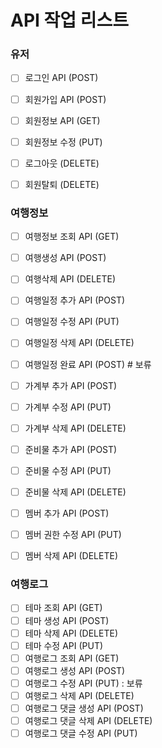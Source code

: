 # API 작업 리스트 

### 유저

- [ ] 로그인 API (POST)
- [ ] 회원가입 API (POST)
- [ ] 회원정보 API (GET)
- [ ] 회원정보 수정 (PUT)
- [ ] 로그아웃 (DELETE)
- [ ] 회원탈퇴 (DELETE)


### 여행정보
- [ ] 여행정보 조회 API (GET)
- [ ] 여행생성 API (POST)
- [ ] 여행삭제 API (DELETE)
- [ ] 여행일정 추가 API (POST)
- [ ] 여행일정 수정 API (PUT)
- [ ] 여행일정 삭제 API (DELETE)
- [ ] 여행일정 완료 API (POST) # 보류
- [ ] 가계부 추가 API (POST)
- [ ] 가계부 수정 API (PUT)
- [ ] 가계부 삭제 API (DELETE)
- [ ] 준비물 추가 API (POST)
- [ ] 준비물 수정 API (PUT)
- [ ] 준비물 삭제 API (DELETE)
- [ ] 멤버 추가 API (POST)
- [ ] 멤버 권한 수정 API (PUT)
- [ ] 멤버 삭제 API (DELETE)


### 여행로그
- [ ] 테마 조회 API (GET)
- [ ] 테마 생성 API (POST)
- [ ] 테마 삭제 API (DELETE)
- [ ] 테마 수정 API (PUT)
- [ ] 여행로그 조회 API (GET)
- [ ] 여행로그 생성 API (POST)
- [ ] 여행로그 수정 API (PUT) : 보류
- [ ] 여행로그 삭제 API (DELETE)
- [ ] 여행로그 댓글 생성 API (POST)
- [ ] 여행로그 댓글 삭제 API (DELETE)
- [ ] 여행로그 댓글 수정 API (PUT)
